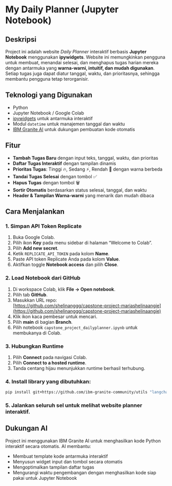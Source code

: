 # My Daily Planner (Jupyter Notebook)

## Deskripsi
Project ini adalah website *Daily Planner* interaktif berbasis **Jupyter Notebook** menggunakan **ipywidgets**. Website ini memungkinkan pengguna untuk membuat, menandai selesai, dan menghapus tugas harian mereka dengan antarmuka yang **warna-warni, intuitif, dan mudah digunakan**. Setiap tugas juga dapat diatur tanggal, waktu, dan prioritasnya, sehingga membantu pengguna tetap terorganisir.

## Teknologi yang Digunakan
- Python
- Jupyter Notebook / Google Colab
- [ipywidgets](https://ipywidgets.readthedocs.io/) untuk antarmuka interaktif
- Modul `datetime` untuk manajemen tanggal dan waktu
- [IBM Granite AI](https://github.com/ibm-granite-community) untuk dukungan pembuatan kode otomatis

## Fitur
- **Tambah Tugas Baru** dengan input teks, tanggal, waktu, dan prioritas
- **Daftar Tugas Interaktif** dengan tampilan dinamis
- **Prioritas Tugas**: Tinggi 🔥, Sedang ⚡, Rendah 🌟 dengan warna berbeda
- **Tandai Tugas Selesai** dengan tombol ✅
- **Hapus Tugas** dengan tombol 🗑️
- **Sortir Otomatis** berdasarkan status selesai, tanggal, dan waktu
- **Header & Tampilan Warna-warni** yang menarik dan mudah dibaca

## Cara Menjalankan
### 1. Simpan API Token Replicate
1. Buka Google Colab.  
2. Pilih ikon **Key** pada menu sidebar di halaman “Welcome to Colab”.  
3. Pilih **Add new secret**.  
4. Ketik `REPLICATE_API_TOKEN` pada kolom **Name**.  
5. Paste API token Replicate Anda pada kolom **Value**.  
6. Aktifkan toggle **Notebook access** dan pilih **Close**.  

### 2. Load Notebook dari GitHub
1. Di workspace Colab, klik **File → Open notebook**.  
2. Pilih tab **GitHub**.  
3. Masukkan URL repo:  
   [https://github.com/shelinanggg/capstone-project-mariashelinaangie](https://github.com/shelinanggg/capstone-project-mariashelinaangie)  
4. Klik ikon kaca pembesar untuk mencari.  
5. Pilih **main** di bagian **Branch**.  
6. Pilih notebook `capstone_project_dailyplanner.ipynb` untuk membukanya di Colab.  

### 3. Hubungkan Runtime
1. Pilih **Connect** pada navigasi Colab.  
2. Pilih **Connect to a hosted runtime**.  
3. Tanda centang hijau menunjukkan runtime berhasil terhubung.

### 4. Install library yang dibutuhkan:
```bash
pip install git+https://github.com/ibm-granite-community/utils "langchain_community<0.3.0" replicate ipywidgets
```

### 5. Jalankan seluruh sel untuk melihat website planner interaktif.

## Dukungan AI
Project ini menggunakan IBM Granite AI untuk menghasilkan kode Python interaktif secara otomatis. AI membantu:
- Membuat template kode antarmuka interaktif
- Menyusun widget input dan tombol secara otomatis
- Mengoptimalkan tampilan daftar tugas
- Mengurangi waktu pengembangan dengan menghasilkan kode siap pakai untuk Jupyter Notebook
